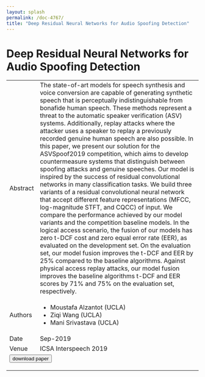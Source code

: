 ```yaml
---
layout: splash
permalink: /doc-4767/
title: "Deep Residual Neural Networks for Audio Spoofing Detection"
---
```


# Deep Residual Neural Networks for Audio Spoofing Detection

<table>
    <tbody>
    <tr>
        <td>Abstract</td>
        <td>The state-of-art models for speech synthesis and voice conversion are capable of generating synthetic speech that is perceptually indistinguishable from bonafide human speech. These methods represent a threat to the automatic speaker verification (ASV) systems. Additionally, replay attacks where the attacker uses a speaker to replay a previously recorded genuine human speech are also possible. In this paper, we present our solution for the ASVSpoof2019 competition, which aims to develop countermeasure systems that distinguish between spoofing attacks and genuine speeches. Our model is inspired by the success of residual convolutional networks in many classification tasks. We build three variants of a residual convolutional neural network that accept different feature representations (MFCC, log-magnitude STFT, and CQCC) of input. We compare the performance achieved by our model variants and the competition baseline models. In the logical access scenario, the fusion of our models has zero t-DCF cost and zero equal error rate (EER), as evaluated on the development set. On the evaluation set, our model fusion improves the t-DCF and EER by 25% compared to the baseline algorithms. Against physical access replay attacks, our model fusion improves the baseline algorithms t-DCF and EER scores by 71% and 75% on the evaluation set, respectively.</td>
    </tr>
    <tr>
        <td>Authors</td>
        <td>
            <ul>
                <li>Moustafa Alzantot (UCLA)</li>
                <li>Ziqi Wang (UCLA)</li>
                <li>Mani Srivastava (UCLA)</li>
            </ul>
        </td>
    </tr>
    <tr>
        <td>Date</td>
        <td>Sep-2019</td>
    </tr>
    <tr>
        <td>Venue</td>
        <td>ICSA Interspeech 2019</td>
    </tr>
        <tr>
            <td colspan="2">
                <form method="get" action="https://ibm.box.com/v/doc-4767-paper">
                    <button type="submit">download paper</button>
                </form>
            </td>
        </tr>
    </tbody>
</table>
